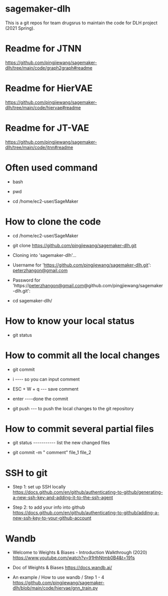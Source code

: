 # sagemaker-dlh

This is a git repos for team drugsrus to maintain the code for DLH project (2021 Spring).

# Readme for JTNN

https://github.com/pingjiewang/sagemaker-dlh/tree/main/code/graph2graph#readme

# Readme for HierVAE

https://github.com/pingjiewang/sagemaker-dlh/tree/main/code/hiervae#readme

# Readme for JT-VAE

https://github.com/pingjiewang/sagemaker-dlh/tree/main/code/jtnn#readme

# Often used command

- bash

- pwd

- cd /home/ec2-user/SageMaker


# How to clone the code
- cd /home/ec2-user/SageMaker

- git clone https://github.com/pingjiewang/sagemaker-dlh.git

- Cloning into 'sagemaker-dlh'...

- Username for 'https://github.com/pingjiewang/sagemaker-dlh.git': peterzhangon@gmail.com

- Password for 'https://peterzhangon@gmail.com@github.com/pingjiewang/sagemaker-dlh.git':

- cd sagemaker-dlh/

# How to know your local status

- git status

# How to commit all the local changes 
- git commit 

- i ---- so you can input comment

- ESC + W + q --- save comment

- enter ----done the commit

- git push --- to push the local changes to the git repository

# How to commit several partial files 

- git status   ----------- list the new changed files

- git commit -m " comment" file_1 file_2

# SSH to git

- Step 1: set up SSH locally https://docs.github.com/en/github/authenticating-to-github/generating-a-new-ssh-key-and-adding-it-to-the-ssh-agent

- Step 2: to add your info into github https://docs.github.com/en/github/authenticating-to-github/adding-a-new-ssh-key-to-your-github-account

# Wandb

- Welcome to Weights & Biases - Introduction Walkthrough (2020) https://www.youtube.com/watch?v=91HhNtmb0B4&t=191s

- Doc of Weights & Biases  https://docs.wandb.ai/

- An example / How to use wandb / Step 1 - 4  https://github.com/pingjiewang/sagemaker-dlh/blob/main/code/hiervae/gnn_train.py
